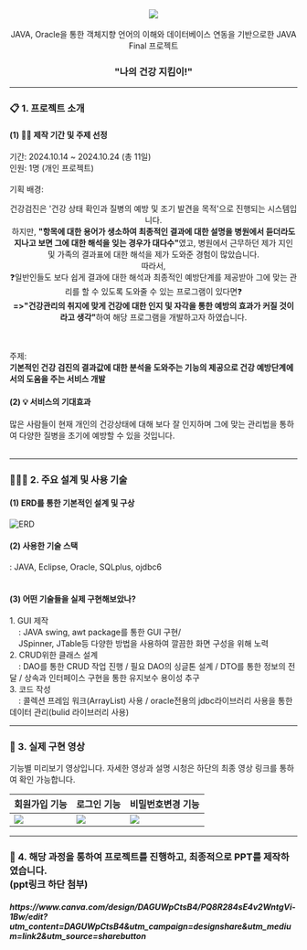 <div align="center">
<img src="https://github.com/user-attachments/assets/23f625af-390a-4948-a725-57e96a81cd9a"></br></br>
JAVA, Oracle을 통한 객체지향 언어의 이해와 데이터베이스 연동을 기반으로한 JAVA Final 프로젝트</br>
<h3>"나의 건강 지킴이!"</h3>
</div>
<hr>
<h3>📋 1. 프로젝트 소개</h3>
<h4>(1) 💁‍♀ 제작 기간 및 주제 선정 </h4>
<!-- 팀원 - 총 4명</br> -->
기간: 2024.10.14 ~ 2024.10.24 (총 11일)</br>
인원: 1명 (개인 프로젝트)</br></br>
기획 배경: </br>
<p align="center"> 건강검진은 '건강 상태 확인과 질병의 예방 및 조기 발견을 목적'으로 진행되는 시스템입니다. </br>
하지만, <b>"항목에 대한 용어가 생소하여 최종적인 결과에 대한 설명을 병원에서 듣더라도 지나고 보면 그에 대한 해석을 잊는 경우가 대다수"</b>였고,
병원에서 근무하던 제가 지인 및 가족의 결과표에 대한 해석을 제가 도와준 경험이 많았습니다.</br>
따라서,</br>
❓일반인들도 보다 쉽게 결과에 대한 해석과 최종적인 예방단계를 제공받아 
그에 맞는 관리를 할 수 있도록 도와줄 수 있는 프로그램이 있다면❓</br> 
<b>=>"건강관리의 취지에 맞게 건강에 대한 인지 및 자각을 통한 예방의 효과가 커질 것이라고 생각"</b>하여 해당 프로그램을 개발하고자 하였습니다.</p> </br></br>
주제:</br> <b>기본적인 건강 검진의 결과값에 대한 분석을 도와주는 기능의 제공으로 건강 예방단계에서의 도움을 주는 서비스 개발</b></br>
<h4>(2) 💡 서비스의 기대효과 </h4>
많은 사람들이 현재 개인의 건강상태에 대해 보다 잘 인지하며 그에 맞는 관리법을 통하여 
다양한 질병을 초기에 예방할 수 있을 것입니다.</br>
</div>
</br>
<hr>
<h3>👩🏻‍⚕ 2. 주요 설계 및 사용 기술</h3>
<h4>(1) ERD를 통한 기본적인 설계 및 구상</h4>
<img src="https://github.com/user-attachments/assets/86ce8a79-35a1-4c6e-b449-13c6666397a6" alt="ERD">

<h4>(2) 사용한 기술 스택</h4>
: JAVA, Eclipse, Oracle, SQLplus, ojdbc6 </br>
</br>
<h4>(3) 어떤 기술들을 실제 구현해보았나?</h4>
<spna>1. GUI 제작</br>
         &nbsp;&nbsp;&nbsp; : JAVA swing, awt package를 통한 GUI 구현/</br>
         &nbsp;&nbsp;&nbsp; JSpinner, JTable등 다양한 방법을 사용하여 깔끔한 화면 구성을 위해 노력</spna>
<div>2. CRUD위한 클래스 설계 </br>
  &nbsp;&nbsp;&nbsp; : DAO를 통한 CRUD 작업 진행 / 필요 DAO의 싱글톤 설계  / DTO를 통한 정보의 전달 / 상속과 인터페이스 구현을 통한 유지보수 용이성 추구</div>
<div>3. 코드 작성 </br>
 &nbsp;&nbsp;&nbsp; : 콜렉션 프레임 워크(ArrayList) 사용 / oracle전용의 jdbc라이브러리 사용을 통한 데이터 관리(bulid 라이브러리 사용)</br>
<hr>
<h3> 📼 3. 실제 구현 영상 </h3>
<p dir="auto">기능별 미리보기 영상입니다. 자세한 영상과 설명 시청은 하단의 최종 영상 링크를 통하여 확인 가능합니다.</p>
<markdown-accessiblity-table data-catalyst=""><table>
<thead>
<tr>
<th align="center">회원가입 기능</th>
<th align="center">로그인 기능</th>
<th align="center">비밀번호변경 기능</th>
</tr>
</thead>
<tbody>
<tr>
<td><img src="https://github.com/user-attachments/assets/2e6cd813-a018-46a0-a1a4-ab51325136aa">
</td>
<td><img src="https://github.com/user-attachments/assets/5294b9fb-3934-4d3b-b4d5-18a884bab21b"></td>
<td><img src="https://github.com/user-attachments/assets/8412140c-8be4-4d80-adb5-a882df7db6ec"></td>
</tr>
</tbody>
</table></markdown-accessiblity-table>
<hr>
  <h3>📜 4. 해당 과정을 통하여 프로젝트를 진행하고, 최종적으로 PPT를 제작하였습니다. </br> (ppt링크 하단 첨부)</h3>
  <h5>https://www.canva.com/design/DAGUWpCtsB4/PQ8R284sE4v2WntgVi-1Bw/edit?utm_content=DAGUWpCtsB4&utm_campaign=designshare&utm_medium=link2&utm_source=sharebutton</h5>

